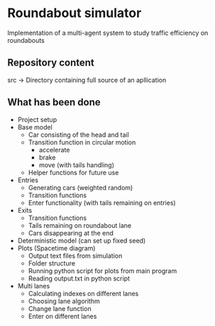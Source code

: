 # Roundabout simulator
Implementation of a multi-agent system to study traffic efficiency on roundabouts

## Repository content

src -> Directory containing full source of an apllication

## What has been done

- Project setup
- Base model
    - Car consisting of the head and tail
    - Transition function in circular motion
        - accelerate
        - brake
        - move (with tails handling)
    - Helper functions for future use
- Entries
    - Generating cars (weighted random)
    - Transition functions
    - Enter functionality (with tails remaining on entries)
- Exits
    - Transition functions
    - Tails remaining on roundabout lane
    - Cars disappearing at the end
- Deterministic model (can set up fixed seed)
- Plots (Spacetime diagram)
    - Output text files from simulation 
    - Folder structure
    - Running python script for plots from main program
    - Reading output.txt in python script
- Multi lanes
    - Calculating indexes on different lanes
    - Choosing lane algorithm
    - Change lane function
    - Enter on different lanes
